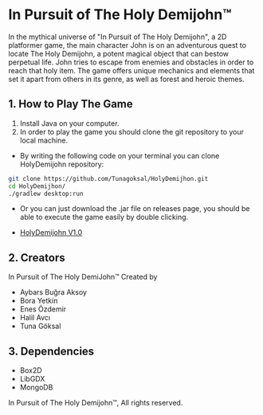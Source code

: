 # In Pursuit of The Holy Demijohn™


In the mythical universe of "In Pursuit of The Holy Demijohn", a 2D platformer game, the main character John is on an adventurous quest to locate The Holy Demijohn, a potent magical object that can bestow perpetual life. John tries to escape from enemies and obstacles in order to reach that holy item. The game offers unique mechanics and elements that set it apart from others in its genre, as well as forest and heroic themes.

## 1. How to Play The Game
1.  Install Java on your computer.
2.  In order to play the game you should clone the git repository to your local machine.
- By writing the following code on your terminal you can clone HolyDemijohn repository:
```bash
git clone https://github.com/Tunagoksal/HolyDemijhon.git
cd HolyDemijhon/
./gradlew desktop:run
```
- Or you can just download the .jar file on releases page, you should be able to execute the game easily by double clicking.

* [HolyDemijohn V1.0](https://github.com/Tunagoksal/HolyDemijhon/releases/tag/HolyDemijohn)




## 2. Creators
In Pursuit of The Holy DemiJohn™ Created by 
- Aybars Buğra Aksoy
- Bora Yetkin
- Enes Özdemir
- Halil Avcı
- Tuna Göksal


## 3. Dependencies
- Box2D
- LibGDX
- MongoDB


In Pursuit of The Holy Demijohn™, All rights reserved.

